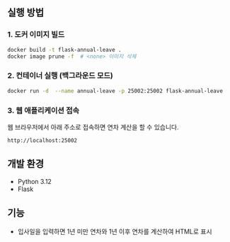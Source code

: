 ## 실행 방법

### 1. 도커 이미지 빌드
```sh
docker build -t flask-annual-leave .
docker image prune -f  # <none> 이미지 삭제
```

### 2. 컨테이너 실행 (백그라운드 모드)
```sh
docker run -d  --name annual-leave -p 25002:25002 flask-annual-leave
```

### 3. 웹 애플리케이션 접속
웹 브라우저에서 아래 주소로 접속하면 연차 계산을 할 수 있습니다.
```
http://localhost:25002
```

## 개발 환경
- Python 3.12
- Flask

## 기능
- 입사일을 입력하면 1년 미만 연차와 1년 이후 연차를 계산하여 HTML로 표시

